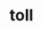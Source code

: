 ---
category: 4-letters
denotation: null
name: toll
reference_link: https://www.etymonline.com/word/toll
root_language: null
root_name: null
title: toll
type: free
word_sums:
- respelling: toll
  sum: 'Toll + '
---